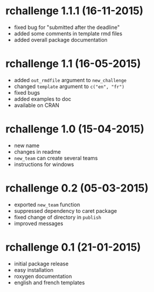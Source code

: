 # rchallenge 1.1.1 (16-11-2015)
- fixed bug for "submitted after the deadline"
- added some comments in template rmd files
- added overall package documentation

# rchallenge 1.1 (16-05-2015)
- added `out_rmdfile` argument to `new_challenge`
- changed `template` argument to `c("en", "fr")`
- fixed bugs
- added examples to doc
- available on CRAN

# rchallenge 1.0 (15-04-2015)
- new name
- changes in readme
- `new_team` can create several teams
- instructions for windows

# rchallenge 0.2 (05-03-2015)
- exported `new_team` function
- suppressed dependency to caret package
- fixed change of directory in `publish`
- improved messages

# rchallenge 0.1 (21-01-2015)
- initial package release
- easy installation
- roxygen documentation
- english and french templates
